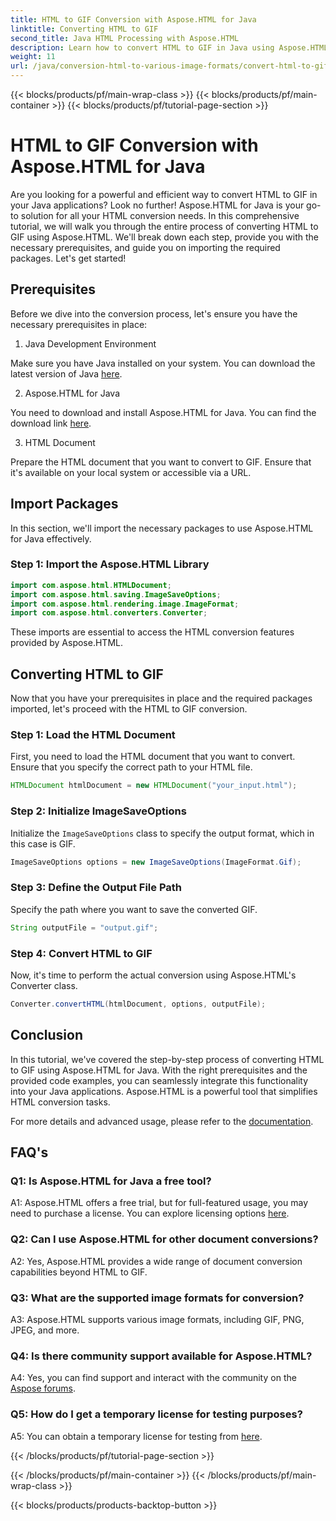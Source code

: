 ```yaml
---
title: HTML to GIF Conversion with Aspose.HTML for Java
linktitle: Converting HTML to GIF
second_title: Java HTML Processing with Aspose.HTML
description: Learn how to convert HTML to GIF in Java using Aspose.HTML. A comprehensive step-by-step guide for efficient HTML-to-GIF conversion.
weight: 11
url: /java/conversion-html-to-various-image-formats/convert-html-to-gif/
---
```


{{< blocks/products/pf/main-wrap-class >}}
{{< blocks/products/pf/main-container >}}
{{< blocks/products/pf/tutorial-page-section >}}

# HTML to GIF Conversion with Aspose.HTML for Java

Are you looking for a powerful and efficient way to convert HTML to GIF in your Java applications? Look no further! Aspose.HTML for Java is your go-to solution for all your HTML conversion needs. In this comprehensive tutorial, we will walk you through the entire process of converting HTML to GIF using Aspose.HTML. We'll break down each step, provide you with the necessary prerequisites, and guide you on importing the required packages. Let's get started!

## Prerequisites

Before we dive into the conversion process, let's ensure you have the necessary prerequisites in place:

1. Java Development Environment

Make sure you have Java installed on your system. You can download the latest version of Java [here](https://www.oracle.com/java/technologies/javase-downloads.html).

2. Aspose.HTML for Java

You need to download and install Aspose.HTML for Java. You can find the download link [here](https://releases.aspose.com/html/java/).

3. HTML Document

Prepare the HTML document that you want to convert to GIF. Ensure that it's available on your local system or accessible via a URL.

## Import Packages

In this section, we'll import the necessary packages to use Aspose.HTML for Java effectively. 

### Step 1: Import the Aspose.HTML Library

```java
import com.aspose.html.HTMLDocument;
import com.aspose.html.saving.ImageSaveOptions;
import com.aspose.html.rendering.image.ImageFormat;
import com.aspose.html.converters.Converter;
```

These imports are essential to access the HTML conversion features provided by Aspose.HTML.

## Converting HTML to GIF

Now that you have your prerequisites in place and the required packages imported, let's proceed with the HTML to GIF conversion.

### Step 1: Load the HTML Document

First, you need to load the HTML document that you want to convert. Ensure that you specify the correct path to your HTML file.

```java
HTMLDocument htmlDocument = new HTMLDocument("your_input.html");
```

### Step 2: Initialize ImageSaveOptions

Initialize the `ImageSaveOptions` class to specify the output format, which in this case is GIF.

```java
ImageSaveOptions options = new ImageSaveOptions(ImageFormat.Gif);
```

### Step 3: Define the Output File Path

Specify the path where you want to save the converted GIF.

```java
String outputFile = "output.gif";
```

### Step 4: Convert HTML to GIF

Now, it's time to perform the actual conversion using Aspose.HTML's Converter class.

```java
Converter.convertHTML(htmlDocument, options, outputFile);
```

## Conclusion

In this tutorial, we've covered the step-by-step process of converting HTML to GIF using Aspose.HTML for Java. With the right prerequisites and the provided code examples, you can seamlessly integrate this functionality into your Java applications. Aspose.HTML is a powerful tool that simplifies HTML conversion tasks.

For more details and advanced usage, please refer to the [documentation](https://reference.aspose.com/html/java/).

## FAQ's

### Q1: Is Aspose.HTML for Java a free tool?

A1: Aspose.HTML offers a free trial, but for full-featured usage, you may need to purchase a license. You can explore licensing options [here](https://purchase.aspose.com/buy).

### Q2: Can I use Aspose.HTML for other document conversions?

A2: Yes, Aspose.HTML provides a wide range of document conversion capabilities beyond HTML to GIF.

### Q3: What are the supported image formats for conversion?

A3: Aspose.HTML supports various image formats, including GIF, PNG, JPEG, and more.

### Q4: Is there community support available for Aspose.HTML?

A4: Yes, you can find support and interact with the community on the [Aspose forums](https://forum.aspose.com/).

### Q5: How do I get a temporary license for testing purposes?

A5: You can obtain a temporary license for testing from [here](https://purchase.aspose.com/temporary-license/).

{{< /blocks/products/pf/tutorial-page-section >}}

{{< /blocks/products/pf/main-container >}}
{{< /blocks/products/pf/main-wrap-class >}}

{{< blocks/products/products-backtop-button >}}
